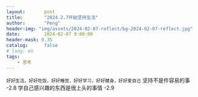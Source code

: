 ```yaml
---
layout:       post
title:        "2024.2.7开始坚持生活"
author:       "Peng"
header-img: "img/assets/2024-02-07-reflect/bg-2024-02-07-reflect.jpg"
date:         2024-02-07 9:00:00
header-mask: 0.35
catalog:      false
# lang: en
tags:
    - 思考
---
```


`好好生活，好好吃饭，好好睡觉，好好学习，好好健身，好好爱自己`
坚持不是件容易的事 -2.8
学自己感兴趣的东西是很上头的事情 -2.9